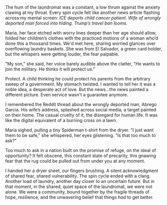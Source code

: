 The hum of the laundromat was a constant, a low thrum against the anxiety clawing at my throat. Every spin cycle felt like another news article flashing across my mental screen: *ICE deports child cancer patient. Wife of wrongly deported man forced into hiding. Trump’s travel ban looms.*

Maria, her face etched with worry lines deeper than her age should allow, folded her children’s clothes with the practiced motions of a woman who’d done this a thousand times. We'd met here, sharing worried glances over overflowing laundry baskets. She was from El Salvador, a green card holder, but the whispers were getting louder, the fear palpable.

"My son," she said, her voice barely audible above the clatter, "He wants to join the military. He thinks it will protect us."

Protect. A child thinking he could protect his parents from the arbitrary sweep of a government. My stomach twisted. I wanted to tell her it was a noble idea, a desperate act of love. But the news…the news painted a different picture. Even service wasn't a guarantee anymore.

I remembered the Reddit thread about the wrongly deported man, Abrego Garcia. His wife’s address, splashed across social media, a target painted on their home. The casual cruelty of it, the disregard for human life. It was like the digital equivalent of a burning cross on a lawn.

Maria sighed, pulling a tiny Spiderman t-shirt from the dryer. "I just want them to be safe," she whispered, her eyes glistening. "Is that too much to ask?"

Too much to ask in a nation built on the promise of refuge, on the ideal of opportunity? It felt obscene, this constant state of precarity, this gnawing fear that the rug could be pulled out from under you at any moment.

I handed her a dryer sheet, our fingers brushing. A silent acknowledgment of shared fear, shared vulnerability. The spin cycle ended with a clang. Another load of laundry, another day closer to an uncertain future. But in that moment, in the shared, quiet space of the laundromat, we were not alone. We were a community, bound together by the fragile threads of hope, resilience, and the unwavering belief that things *had* to get better.
